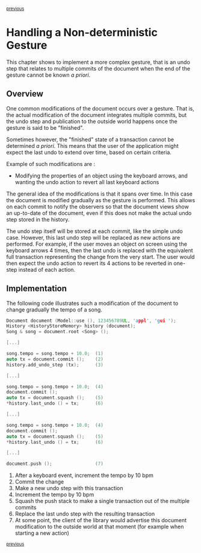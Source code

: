 <p><sup><a href="gesture.md">previous</a></sup></p>

<h1>Handling a Non-deterministic Gesture</h1>

<p>This chapter shows to implement a more complex gesture, that is an undo step that relates to multiple commits of the document when the end of the gesture cannot be known <em>a priori</em>.</p>

<h2 id="overview">Overview</h2>

<p>One common modifications of the document occurs over a gesture. That is, the actual modification of the document integrates multiple commits, but the undo step and publication to the outside world happens once the gesture is said to be "finished".</p>

<p>Sometimes however, the "finished" state of a transaction cannot be determined <em>a priori</em>. This means that the user of the application might expect the last undo to extend over time, based on certain criteria.</p>

<p>Example of such modifications are :</p>

<ul>
<li>Modifying the properties of an object using the keyboard arrows, and wanting the undo action to revert all last keyboard actions</li>
</ul>

<p>The general idea of the modifications is that it spans over time. In this case the document is modified gradually as the gesture is performed. This allows on each commit to notify the observers so that the document views show an up-to-date of the document, even if this does not make the actual undo step stored in the history.</p>

<p>The undo step itself will be stored at each commit, like the simple undo case. However, this last undo step will be replaced as new actions are performed. For example, if the user moves an object on screen using the keyboard arrows 4 times, then the last undo is replaced with the equivalent full transaction representing the change from the very start. The user would then expect the undo action to revert its 4 actions to be reverted in one-step instead of each action.</p>

<h2 id="impl">Implementation</h2>

<p>The following code illustrates such a modification of the document to change gradually the tempo of a song.</p>

```c++
Document document (Model::use (), 123456789UL, 'appl', 'gui ');
History <HistoryStoreMemory> history (document);
Song & song = document.root <Song> ();

[...]

song.tempo = song.tempo + 10.0;  (1)
auto tx = document.commit ();    (2)
history.add_undo_step (tx);      (3)

[...]

song.tempo = song.tempo + 10.0;  (4)
document.commit ();
auto tx = document.squash ();    (5)
*history.last_undo () = tx;      (6)

[...]

song.tempo = song.tempo + 10.0;  (4)
document.commit ();
auto tx = document.squash ();    (5)
*history.last_undo () = tx;      (6)

[...]

document.push ();                (7)
```

<ol>
<li>After a keyboard event, increment the tempo by 10 bpm</li>
<li>Commit the change</li>
<li>Make a new undo step with this transaction</li>
<li>Increment the tempo by 10 bpm</li>
<li>Squash the push stack to make a single transaction out of the multiple commits</li>
<li>Replace the last undo step with the resulting transaction</li>
<li>At some point, the client of the library would advertise this document modification to       the outside world at that moment (for example when starting a new action)</li>
</ol>

<p><sup><a href="gesture.md">previous</a></sup></p>


